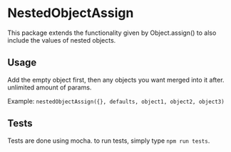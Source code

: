 # NestedObjectAssign
This package extends the functionality given by Object.assign() to also include the values of nested objects.

## Usage
Add the empty object first, then any objects you want merged into it after. unlimited amount of params.

Example: `nestedObjectAssign({}, defaults, object1, object2, object3)`

## Tests
Tests are done using mocha. to run tests, simply type `npm run tests`.